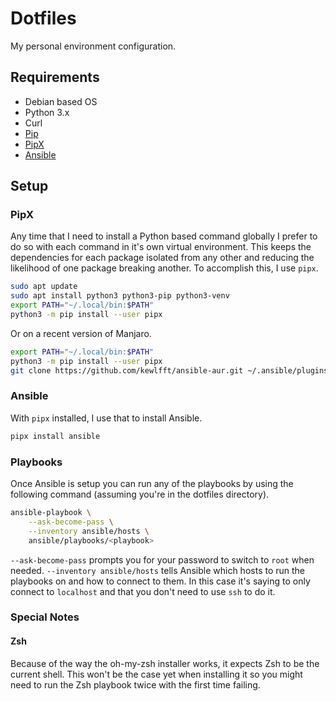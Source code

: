 # Dotfiles

My personal environment configuration.

## Requirements

 * Debian based OS
 * Python 3.x
 * Curl
 * [Pip](https://pip.pypa.io/en/stable/installing/)
 * [PipX](https://pipxproject.github.io/pipx)
 * [Ansible](https://ansible.com/)

## Setup

### PipX

Any time that I need to install a Python based command globally I
prefer to do so with each command in it's own virtual environment.
This keeps the dependencies for each package isolated from any other
and reducing the likelihood of one package breaking another. To
accomplish this, I use `pipx`.

```bash
sudo apt update
sudo apt install python3 python3-pip python3-venv
export PATH="~/.local/bin:$PATH"
python3 -m pip install --user pipx
```

Or on a recent version of Manjaro.

```bash
export PATH="~/.local/bin:$PATH"
python3 -m pip install --user pipx
git clone https://github.com/kewlfft/ansible-aur.git ~/.ansible/plugins/modules/aur
```

### Ansible

With `pipx` installed, I use that to install Ansible.

```bash
pipx install ansible
```

### Playbooks

Once Ansible is setup you can run any of the playbooks by using the
following command (assuming you're in the dotfiles directory).

```bash
ansible-playbook \
    --ask-become-pass \
    --inventory ansible/hosts \
    ansible/playbooks/<playbook>
```

`--ask-become-pass` prompts you for your password to switch to `root`
when needed.
`--inventory ansible/hosts` tells Ansible which hosts to run the
playbooks on and how to connect to them. In this case it's saying to
only connect to `localhost` and that you don't need to use `ssh` to
do it.

### Special Notes

#### Zsh

Because of the way the oh-my-zsh installer works, it expects Zsh to
be the current shell. This won't be the case yet when installing it
so you might need to run the Zsh playbook twice with the first time
failing.
